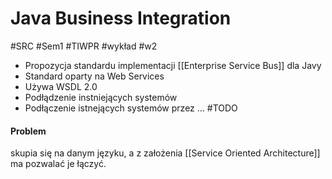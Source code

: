 # Java Business Integration
#SRC #Sem1 #TIWPR #wykład #w2 

- Propozycja standardu implementacji [[Enterprise Service Bus]] dla Javy
- Standard oparty na Web Services
- Używa WSDL 2.0
- Podłądzenie instniejących systemów
- Podłączenie istnejących systemów przez ...
#TODO


#### Problem
skupia się na danym języku, a z założenia [[Service Oriented Architecture]] ma pozwalać je łączyć.